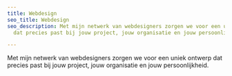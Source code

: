 ```yaml
---
title: Webdesign
seo_title: Webdesign
seo_description: Met mijn netwerk van webdesigners zorgen we voor een uniek ontwerp
  dat precies past bij jouw project, jouw organisatie en jouw persoonlijkheid.

---
```

Met mijn netwerk van webdesigners zorgen we voor een uniek ontwerp dat precies past bij jouw project, jouw organisatie en jouw persoonlijkheid.